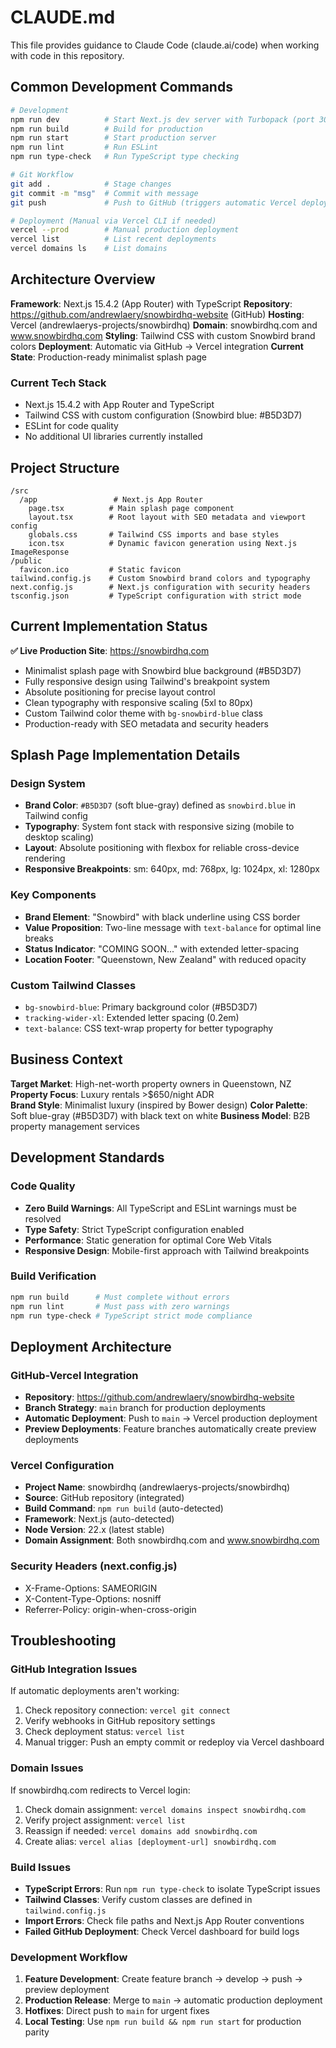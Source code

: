 # CLAUDE.md

This file provides guidance to Claude Code (claude.ai/code) when working with code in this
repository.

## Common Development Commands

```bash
# Development
npm run dev          # Start Next.js dev server with Turbopack (port 3000)
npm run build        # Build for production
npm run start        # Start production server
npm run lint         # Run ESLint
npm run type-check   # Run TypeScript type checking

# Git Workflow
git add .            # Stage changes
git commit -m "msg"  # Commit with message
git push             # Push to GitHub (triggers automatic Vercel deployment)

# Deployment (Manual via Vercel CLI if needed)
vercel --prod        # Manual production deployment
vercel list          # List recent deployments
vercel domains ls    # List domains
```

## Architecture Overview

**Framework**: Next.js 15.4.2 (App Router) with TypeScript **Repository**:
https://github.com/andrewlaery/snowbirdhq-website (GitHub) **Hosting**: Vercel
(andrewlaerys-projects/snowbirdhq) **Domain**: snowbirdhq.com and www.snowbirdhq.com **Styling**:
Tailwind CSS with custom Snowbird brand colors **Deployment**: Automatic via GitHub → Vercel
integration **Current State**: Production-ready minimalist splash page

### Current Tech Stack

- Next.js 15.4.2 with App Router and TypeScript
- Tailwind CSS with custom configuration (Snowbird blue: #B5D3D7)
- ESLint for code quality
- No additional UI libraries currently installed

## Project Structure

```
/src
  /app                 # Next.js App Router
    page.tsx          # Main splash page component
    layout.tsx        # Root layout with SEO metadata and viewport config
    globals.css       # Tailwind CSS imports and base styles
    icon.tsx          # Dynamic favicon generation using Next.js ImageResponse
/public
  favicon.ico         # Static favicon
tailwind.config.js    # Custom Snowbird brand colors and typography
next.config.js        # Next.js configuration with security headers
tsconfig.json         # TypeScript configuration with strict mode
```

## Current Implementation Status

**✅ Live Production Site**: https://snowbirdhq.com

- Minimalist splash page with Snowbird blue background (#B5D3D7)
- Fully responsive design using Tailwind's breakpoint system
- Absolute positioning for precise layout control
- Clean typography with responsive scaling (5xl to 80px)
- Custom Tailwind color theme with `bg-snowbird-blue` class
- Production-ready with SEO metadata and security headers

## Splash Page Implementation Details

### Design System

- **Brand Color**: `#B5D3D7` (soft blue-gray) defined as `snowbird.blue` in Tailwind config
- **Typography**: System font stack with responsive sizing (mobile to desktop scaling)
- **Layout**: Absolute positioning with flexbox for reliable cross-device rendering
- **Responsive Breakpoints**: sm: 640px, md: 768px, lg: 1024px, xl: 1280px

### Key Components

- **Brand Element**: "Snowbird" with black underline using CSS border
- **Value Proposition**: Two-line message with `text-balance` for optimal line breaks
- **Status Indicator**: "COMING SOON..." with extended letter-spacing
- **Location Footer**: "Queenstown, New Zealand" with reduced opacity

### Custom Tailwind Classes

- `bg-snowbird-blue`: Primary background color (#B5D3D7)
- `tracking-wider-xl`: Extended letter spacing (0.2em)
- `text-balance`: CSS text-wrap property for better typography

## Business Context

**Target Market**: High-net-worth property owners in Queenstown, NZ **Property Focus**: Luxury
rentals >$650/night ADR  
**Brand Style**: Minimalist luxury (inspired by Bower design) **Color Palette**: Soft blue-gray
(#B5D3D7) with black text on white **Business Model**: B2B property management services

## Development Standards

### Code Quality

- **Zero Build Warnings**: All TypeScript and ESLint warnings must be resolved
- **Type Safety**: Strict TypeScript configuration enabled
- **Performance**: Static generation for optimal Core Web Vitals
- **Responsive Design**: Mobile-first approach with Tailwind breakpoints

### Build Verification

```bash
npm run build      # Must complete without errors
npm run lint       # Must pass with zero warnings
npm run type-check # TypeScript strict mode compliance
```

## Deployment Architecture

### GitHub-Vercel Integration

- **Repository**: https://github.com/andrewlaery/snowbirdhq-website
- **Branch Strategy**: `main` branch for production deployments
- **Automatic Deployment**: Push to `main` → Vercel production deployment
- **Preview Deployments**: Feature branches automatically create preview deployments

### Vercel Configuration

- **Project Name**: snowbirdhq (andrewlaerys-projects/snowbirdhq)
- **Source**: GitHub repository (integrated)
- **Build Command**: `npm run build` (auto-detected)
- **Framework**: Next.js (auto-detected)
- **Node Version**: 22.x (latest stable)
- **Domain Assignment**: Both snowbirdhq.com and www.snowbirdhq.com

### Security Headers (next.config.js)

- X-Frame-Options: SAMEORIGIN
- X-Content-Type-Options: nosniff
- Referrer-Policy: origin-when-cross-origin

## Troubleshooting

### GitHub Integration Issues

If automatic deployments aren't working:

1. Check repository connection: `vercel git connect`
2. Verify webhooks in GitHub repository settings
3. Check deployment status: `vercel list`
4. Manual trigger: Push an empty commit or redeploy via Vercel dashboard

### Domain Issues

If snowbirdhq.com redirects to Vercel login:

1. Check domain assignment: `vercel domains inspect snowbirdhq.com`
2. Verify project assignment: `vercel list`
3. Reassign if needed: `vercel domains add snowbirdhq.com`
4. Create alias: `vercel alias [deployment-url] snowbirdhq.com`

### Build Issues

- **TypeScript Errors**: Run `npm run type-check` to isolate TypeScript issues
- **Tailwind Classes**: Verify custom classes are defined in `tailwind.config.js`
- **Import Errors**: Check file paths and Next.js App Router conventions
- **Failed GitHub Deployment**: Check Vercel dashboard for build logs

### Development Workflow

1. **Feature Development**: Create feature branch → develop → push → preview deployment
2. **Production Release**: Merge to `main` → automatic production deployment
3. **Hotfixes**: Direct push to `main` for urgent fixes
4. **Local Testing**: Use `npm run build && npm run start` for production parity
